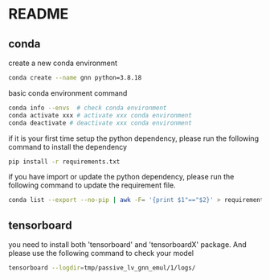 # README

## conda

create a new conda environment
```bash
conda create --name gnn python=3.8.18
```

basic conda environment command
```bash
conda info --envs  # check conda environment
conda activate xxx # activate xxx conda environment
conda deactivate # deactivate xxx conda environment
```

if it is your first time setup the python dependency, please run the following command to install the dependency
```bash
pip install -r requirements.txt
```

if you have import or update the python dependency, please run the following command to update the requirement file.
```bash
conda list --export --no-pip | awk -F= '{print $1"=="$2}' > requirements.txt
```

## tensorboard
you need to install both 'tensorboard' and 'tensorboardX' package. And please use the following command to check
your model
```bash
tensorboard --logdir=tmp/passive_lv_gnn_emul/1/logs/ 
```